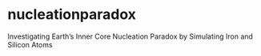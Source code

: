 # nucleationparadox
Investigating Earth’s Inner Core Nucleation Paradox by Simulating Iron and Silicon Atoms
